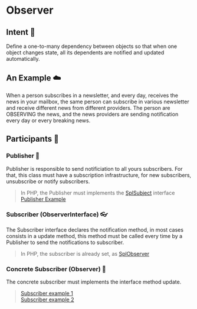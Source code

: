 # Observer

## Intent :dart:

Define a one-to-many dependency between objects so that when one object changes state, all its dependents are notified and updated automatically.

## An Example :cloud:

When a person subscribes in a newsletter, and every day, receives the news in your mailbox, the same person can subscribe in various newsletter and receive different news from different providers. The person are OBSERVING the news, and the news providers are sending notification every day or every breaking news.

## Participants :busts_in_silhouette:

### Publisher :page_facing_up:

Publisher is responsible to send notificiation to all yours subscribers. For that, this class must have a subscription infrastructure, for new subscribers, unsubscribe or notify subscribers.

> In PHP, the Publisher must implements the [SplSubject](https://php.net/manual/en/class.splsubject.php) interface <br>
> [Publisher Example](TechNewsletter.php) <br>

### Subscriber (ObserverInterface) :eyeglasses:

The Subscriber interface declares the notification method, in most cases consists in a update method, this method must be called every time by a Publisher to send the notifications to subscriber.

> In PHP, the subscriber is already set, as [SplObserver](https://www.php.net/manual/en/class.splobserver.php)

### Concrete Subscriber (Observer) :eyes:

The concrete subscriber must implements the interface method update.

> [Subscriber example 1](InterestingDeveloper.php) <br>
> [Subscriber example 2](Curious.php)

